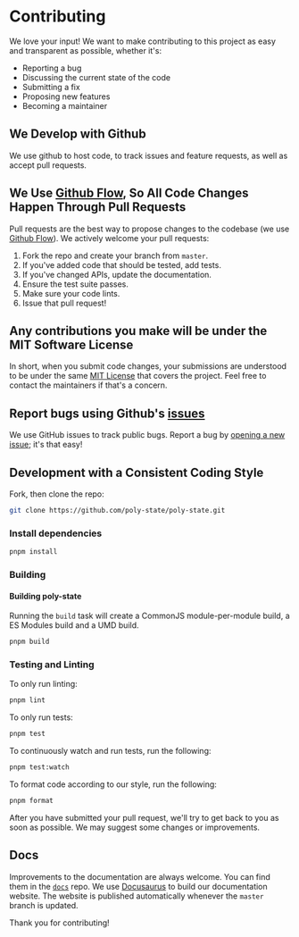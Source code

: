 # Contributing

We love your input! We want to make contributing to this project as easy and transparent as possible, whether it's:

- Reporting a bug
- Discussing the current state of the code
- Submitting a fix
- Proposing new features
- Becoming a maintainer

## We Develop with Github

We use github to host code, to track issues and feature requests, as well as accept pull requests.

## We Use [Github Flow](https://docs.github.com/en/get-started/quickstart/github-flow), So All Code Changes Happen Through Pull Requests

Pull requests are the best way to propose changes to the codebase (we use [Github Flow](https://docs.github.com/en/get-started/quickstart/github-flow)). We actively welcome your pull requests:

1. Fork the repo and create your branch from `master`.
2. If you've added code that should be tested, add tests.
3. If you've changed APIs, update the documentation.
4. Ensure the test suite passes.
5. Make sure your code lints.
6. Issue that pull request!

## Any contributions you make will be under the MIT Software License

In short, when you submit code changes, your submissions are understood to be under the same [MIT License](https://github.com/poly-state/poly-state/blob/master/LICENSE) that covers the project. Feel free to contact the maintainers if that's a concern.

## Report bugs using Github's [issues](https://github.com/poly-state/poly-state/issues)

We use GitHub issues to track public bugs. Report a bug by [opening a new issue](https://github.com/poly-state/poly-state/issues/new); it's that easy!

## Development with a Consistent Coding Style

Fork, then clone the repo:

```sh
git clone https://github.com/poly-state/poly-state.git
```

### Install dependencies

```sh
pnpm install
```

### Building

#### Building poly-state

Running the `build` task will create a CommonJS module-per-module build, a ES Modules build and a UMD build.

```sh
pnpm build
```

### Testing and Linting

To only run linting:

```sh
pnpm lint
```

To only run tests:

```sh
pnpm test
```

To continuously watch and run tests, run the following:

```sh
pnpm test:watch
```

To format code according to our style, run the following:

```sh
pnpm format
```

After you have submitted your pull request, we'll try to get back to you as soon as possible. We may suggest some changes or improvements.

## Docs

Improvements to the documentation are always welcome. You can find them in the [`docs`](https://github.com/poly-state/poly-state.github.io) repo. We use [Docusaurus](https://docusaurus.io/) to build our documentation website. The website is published automatically whenever the `master` branch is updated.

Thank you for contributing!
